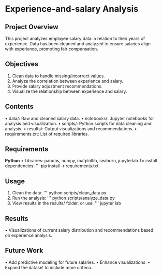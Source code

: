 # Experience-and-salary Analysis 
## Project Overview 
This project analyzes employee salary data in relation to their years of experience. Data has been cleaned and analyzed to ensure salaries align with experience, promoting fair compensation. 

## Objectives
1. Clean data to handle missing/incorrect values.
2.  Analyze the correlation between experience and salary.
3.   Provide salary adjustment recommendations.
4.   Visualize the relationship between experience and salary.

 ## Contents
 • data/: Raw and cleaned salary data.
 • notebooks/: Jupyter notebooks for analysis and visualization.
 • scripts/: Python scripts for data cleaning and analysis.
 • results/: Output visualizations and recommendations. • requirements.txt: List of required libraries.

 ## Requirements 
 **Python**
 • Libraries: pandas, numpy, matplotlib, seaborn, jupyterlab To install dependencies:
 ''' pip install -r requirements.txt

 ## Usage 
 1. Clean the data:
    ''' python scripts/clean_data.py
 2. Run the analysis:
   ''' python scripts/analyze_data.py
 3. View results in the results/ folder, or use:
  ''' jupyter lab

## Results
• Visualizations of current salary distribution and recommendations based on experience analysis. 

## Future Work 
• Add predictive modeling for future salaries.
• Enhance visualizations. 
• Expand the dataset to include more criteria.
